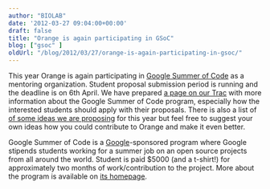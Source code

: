```yaml
---
author: "BIOLAB"
date: '2012-03-27 09:04:00+00:00'
draft: false
title: "Orange is again participating in GSoC"
blog: ["gsoc" ]
oldUrl: "/blog/2012/03/27/orange-is-again-participating-in-gsoc/"
---
```


This year Orange is again participating in [Google Summer of Code](https://socghop.appspot.com/gsoc/homepage/google/gsoc2012) as a mentoring organization. Student proposal submission period is running and the deadline is on 6th April. We have prepared [a page on our Trac](http://orange.biolab.si/trac/intertrac/wiki%3AGSoC) with more information about the Google Summer of Code program, especially how the interested students should apply with their proposals. There is also a list of [of some ideas we are proposing](http://orange.biolab.si/trac/intertrac/wiki%3AGSoC/Ideas) for this year but feel free to suggest your own ideas how you could contribute to Orange and make it even better.



Google Summer of Code is a [Google](http://www.google.com/)-sponsored program where Google stipends students working for a summer job on an open source projects from all around the world. Student is paid $5000 (and a t-shirt!) for approximately two months of work/contribution to the project. More about the program is available on [its homepage](http://socghop.appspot.com/).